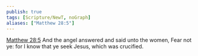 ```yaml
---
publish: true
tags: [Scripture/NewT, noGraph]
aliases: ["Matthew 28:5"]
---
```

[Matthew 28:5](https://churchofjesuschrist.org/study/scriptures/nt/matt/28?lang=eng&id=p5#p5) And the angel answered and said unto the women, Fear not ye: for I know that ye seek Jesus, which was crucified.
